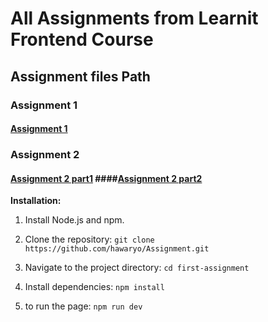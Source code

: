 # All Assignments from Learnit Frontend Course

## Assignment files Path

### Assignment 1

#### [Assignment 1](<https://github.com/hawaryo/Assignment/tree/05f3ac7cb568a64bebe1f9e55c80175cdd6c3bf1/src/app/(first)>)

### Assignment 2

#### [Assignment 2 part1](https://github.com/hawaryo/Assignment/tree/05f3ac7cb568a64bebe1f9e55c80175cdd6c3bf1/src/app/second1) ####[Assignment 2 part2](https://github.com/hawaryo/Assignment/tree/05f3ac7cb568a64bebe1f9e55c80175cdd6c3bf1/src/app/second2)

**Installation:**

1. Install Node.js and npm.

2. Clone the repository: `git clone https://github.com/hawaryo/Assignment.git`

3. Navigate to the project directory: `cd first-assignment`

4. Install dependencies: `npm install`

5. to run the page: `npm run dev`
